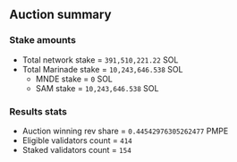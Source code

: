 ## Auction summary

### Stake amounts
- Total network stake = `391,510,221.22` SOL
- Total Marinade stake = `10,243,646.538` SOL
  - MNDE stake = `0` SOL
  - SAM stake = `10,243,646.538` SOL

### Results stats
- Auction winning rev share = `0.44542976305262477` PMPE
- Eligible validators count = `414`
- Staked validators count = `154`
